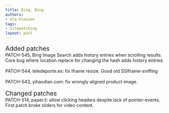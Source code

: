 ```yaml
---
title: Bing, Bing
authors:
- ola-kleiven
tags:
- sitepatching
layout: post
---
```

<span style="font-size: 140%">Added patches</span><br/>PATCH-545, Bing Image Search adds history entries when scrolling results. Core bug where location.replace for changing the hash adds history entries.<br/><br/>PATCH-544, teledeporte.es: fix iframe resize. Good old SSIframe-sniffing<br/><br/>PATCH-543, yihaodian.com: fix wrongly aligned product image.<br/> <br/><span style="font-size: 140%">Changed patches</span><br/>PATCH-514, paper.li: allow clicking headers despite lack of pointer-events. First patch broke sliders for video content.
